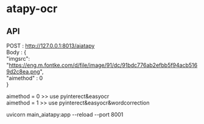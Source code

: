 # atapy-ocr

## API
POST : http://127.0.0.1:8013/aiatapy  
Body : {  
  "imgsrc": "https://eng.m.fontke.com/d/file/image/91/dc/91bdc776ab2efbb5f94acb5169d2c8ea.png",  
  "aimethod" : 0  
}  

aimethod = 0 >> use pyinterect&easyocr  
aimethod = 1 >> use pyinterect&easyocr&wordcorrection  

uvicorn main_aiatapy:app --reload --port 8001  
